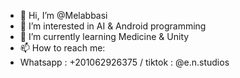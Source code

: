 - 👋 Hi, I’m @Melabbasi
- 👀 I’m interested in AI & Android programming
- 🌱 I’m currently learning Medicine & Unity
- 📫 How to reach me:
- Whatsapp : +201062926375 / tiktok : @e.n.studios

<!---
Melabbasi/Melabbasi is a ✨ special ✨ repository because its `README.md` (this file) appears on your GitHub profile.
You can click the Preview link to take a look at your changes.
--->
